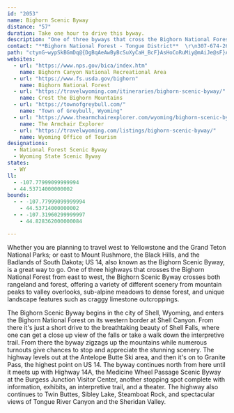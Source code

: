 ```yaml
---
id: "2053"
name: Bighorn Scenic Byway
distance: "57"
duration: Take one hour to drive this byway.
description: "One of three byways that cross the Bighorn National Forest, this byway offers a variety of views: from Shell Canyon and the breathtaking Shell Falls, to the gorgeous mountain peaks and limestone outcroppings of the Bighorn Mountains."
contact: "**Bighorn National Forest - Tongue District**  \r\n307-674-2600  \r\n2013 Eastside 2nd Street  \r\nSheridan, Wyoming 82801  "
path: "ctynG~wypSkBGmDq@{DgBqAeAwByBcSuXyCaH_BcF}AsHoCoRuMiy@mAiJe@sF}AkWs@sGo@qDuBkJy@kCmC_LgAwD{@eCcBaEmAwBsTqYeFoJcCgGcA{CYwA_BaJwCoRuAaG}E{L}BoEmGgOwBmG{@yDe@aEu@oMa@qDc@sB_@eAgB{Cu@w@sHkF}@}@cHyJq@[eAEu@e@g@mAy@{DyJeMmCuCw@_Bq@uCOqBD{HoAoGO}ANsFGaAKaAiAoDiCgFqDwE_CwBcCm@wAaAU_@s@}D{ByDOm@OyB^iDG}DKu@_AeBs@eA[{BgA}BQiAIwA^sB@oA]kFSsAe@wASSo@a@}BcAiBcCy@wAMm@E{AHeA^gAbAyA~@o@XAr@TPVr@xA|HhSpAxAXJ`@@b@S^aA?y@I_@k@q@cBKs@u@_@yAw@_G_AuD?e@VmBhAkCnAqBPo@FmAI}@Og@mCmFiCyBUa@y@yBcCqCy@gBM_AL_CC_DRoC?kCh@{EGs@Qk@YYm@KsH\\_@O_@_@_@mAWuDe@_BqDgH{@y@cDgBe@k@mA{C_@oAI}DO_A_@s@}DqEYo@Kw@@sAXgBXy@dA}BVoADy@I}@Um@s@sAiC{Ce@eBCy@By@d@yC@gER}@h@u@vBqAn@St@?xB~@fAQt@m@h@y@dAqBvAcIJeA?e@Kk@s@iCUsAGqAFgAN_ATq@hBgCRe@Rm@P_B?g@KgBs@sENsG\\eCtBuEZkALuAE_BiAyGCsLkAqJIeA?{LIcA}AiKYcFe@qB]k@aAk@cBa@g@k@KgAZuCBq@Ss@aAyBOq@@aARy@t@mApDmEP]VqA@iAEk@u@{CIqANwAt@mD?uA[yAs@_CKy@CaBXgJNeCbAoKI{IRkBvCeRPeCxAwYDmEu@sMAsBBu@XeBXy@bAwAvBuB~@gBlE_Ox@oBjAsAjEwCxAmBzBaE~GsOpAuDvEuQpBmIp@gFLgC?eEI{GByAZiB|A_Fh@gCHaG^qA|DuFj@yA|@cDdAoErBoLrAsFHeBIyHHoCZaGBsBGyAQeBi@yBcAuCY}AQyDJ}GEiAc@sB}@uA{@e@sF_AcA_@Y[i@sAKq@DsAXkAh@s@dB{@lB]rFQb@G^Wn@o@l@mBPyG\\yAn@cArCiBTc@^{AHe@RiMDw@XgBx@sBfFiFn@kBHy@CgAUiAO[s@s@y@Ss@Bo@\\yAtBoCxEaF~Jm@n@{AdAmCv@iCDs@OiBu@sDkCi@SsB_@oAJmAl@u@x@Yf@}BpFcAlAuA|@_@FkALgAKo@OwBqA}HgIcAgBe@qAy@cImAaFgDwKk@{Ai@q@o@[m@Ki@?q@Pm@`@gHzJcCdBcCj@yFXkCQcBa@wJwEyBg@s\\{ByJeAkL_EyBuAiAeAoAkB_E{I}@gAmByA}GcCcBy@yBaByAmBgHaNmCsEgBgBoC_ByBs@}@MeBC}UvBsBDo@Qm@e@i@s@WgAKiABgA\\{Ax@eBlCoEp@}A\\uAPiAH{A?eBKaGm@}XSaDOy@i@kAoE_Hu@mBSuAHyBTy@lCaFXyADeACkAUsAa@y@m@u@wAk@m]gHgE]oGDgTx@_s@fEiARmBx@}E~CoCjAwBj@yALmA?{@KsBa@}B_Agp@sd@gC}AuAm@kFsAsF[mG@u[`@sGa@gCm@mGyBkMgFobAo_@sE{@oCSeGLcD^gCf@yEjBcH~D{k@r_@mDxAmD~@eu@xFgI`@iIG_WmBsCDqHlA_ATyCvAqC~BmH|IsA~@_Bp@qAJeCIoTmAmCBaCt@_BfA{_@|ZmAp@uAZsS|@mHLmDSqGeAcFaBaH_EmZoYeAm@kBa@u@EcCPcCz@}k@`W_NtFeNtImFxEc`@r`@sUbR_BdAuAp@eDfA{BV{CBiG{A}DsBcC_Ci@[yt@stAk`@is@eKoR{@eCqBwOk@aDsCkHoAyESsBEuBNgC\\_B|@kBjFuIbFmGtDgC~DqAxCe@dRcBfF@fFLhQxBxAB`BKvAk@n@a@jGmInH{KlOcTrDaGf@eAtA{Er@_Gr@_EzBaFpAuAtByAfCwA~CyBhBmB|@aBlB}FjA{ClAgBbA_AtByApC{A~BkBxAwC^iAn@mED_CKgFiDgo@}@qTU_Dc@yB_AaC_AyAaCmBeAe@_ASsAEiCf@sCrAaIzEiAd@mB^yB?{NsAyLv@_DDgDUeBi@}BiAsFsEkJgFmCo@al@yGcC{@sCyAiC}BaEmGaAmCq@iCu@_FeAuMWqDEaCHmC^eBx@mB|AaBbF_Eh@gAn@yCDyAAsA_@yDcDuNSgAEkADgAJw@d@_Al@e@hAKfCBn@KnAs@Zg@`@yA?mBa@_E{AeKE{@FgAVy@NWTYn@YpFJh@Wx@eARm@FeAA{@Oy@sAmD_OaXiAaCe@uAmCyJi@_Ds@{GUeDCgFHoKNaGByH?uHIgGU_GsAkUmBw_@EoBHqAZsAb@eAn@gArCeBlF_C|@m@x@aAx@yBJcBEuBm@sBa@_As@m@_A_@cAKi@DgDrAmCj@yAQq@g@m@_ASk@QkADuCbAmHDy@EgAc@yAa@i@mAu@sEEqAQy@a@e@e@Uq@cA{FYmA_@eAoAuAyAo@gHUuAYa@KoCqB}@Oc@Fy@f@w@~AIvANbBNb@r@~@hEz@d@^n@jBBx@E`A_@x@m@h@iARkHTcE\\oFLsAMUMg@w@Ow@E{@BuBt@sP?{Ih@oKb@cOCqDIkAk@uBc@gAe@q@aB}AuDoCcDaFwA_DeBkEqIqYgCqHS}@EsARuDv@wG|AsCb@mA|@iEtDeH|@gCdBaEpCyHb@sC^yC@iEa@wC}BoFi@eBSaJ?mERyCj@gA`@Yp@_Av@}BT}AnB_PB_CIu@[eAg@k@y@Ue@@y@ViBlBe@XwDfAYV_@`@sBjFeAfBcA~@sAt@iBp@i@l@_@bAM`AKrDYpA_@h@c@\\o@@o@IcC}@i@Ao@Ns@dAo@lCUh@o@t@aHlCi@p@MZK~@?xAbDzOLdA?z@Ih@I^o@~@s@Re@?cMeGeBq@cBa@sDYi@Qo@i@mDeEc@YaAMm@Ru@tASx@K~ACvB^vPClBQ|@S^o@Zo@Bi@[e@i@oKaRiAsCiDmL]m@a@a@wAq@gHMo@e@Oa@Ew@Jw@Tg@b@Sh@EjH`At@\\~@x@|@xAhDtHh@|@j@N`@AZW^s@HYDgBOqGu@wHgCsNImAH_Ab@y@~@Sx@VfCfAhAXhBVbA@d@Kz@s@Vg@Lk@@k@EgAMw@Us@"
websites:
  - url: "https://www.nps.gov/bica/index.htm"
    name: Bighorn Canyon National Recreational Area
  - url: "https://www.fs.usda.gov/bighorn"
    name: Bighorn National Forest
  - url: "https://travelwyoming.com/itineraries/bighorn-scenic-byway/"
    name: Crest the Bighorn Mountains
  - url: "https://townofgreybull.com/"
    name: "Town of Greybull, Wyoming"
  - url: "https://www.thearmchairexplorer.com/wyoming/bighorn-scenic-byway.php"
    name: The Armchair Explorer
  - url: "https://travelwyoming.com/listings/bighorn-scenic-byway/"
    name: Wyoming Office of Tourism
designations:
  - National Forest Scenic Byway
  - Wyoming State Scenic Byway
states:
  - WY
ll:
  - -107.77999099999994
  - 44.53714000000002
bounds:
  - - -107.77999099999994
    - 44.53714000000002
  - - -107.31960299999997
    - 44.828362000000084

---
```


Whether you are planning to travel west to Yellowstone and the Grand Teton National Parks; or east to Mount Rushmore, the Black Hills, and the Badlands of South Dakota; US 14, also known as the Bighorn Scenic Byway, is a great way to go. One of three highways that crosses the Bighorn National Forest from east to west, the Bighorn Scenic Byway crosses both rangeland and forest, offering a variety of different scenery from mountain peaks to valley overlooks, sub-alpine meadows to dense forest, and unique landscape features such as craggy limestone outcroppings.

The Bighorn Scenic Byway begins in the city of Shell, Wyoming, and enters the Bighorn National Forest on its western border at Shell Canyon. From there it's just a short drive to the breathtaking beauty of Shell Falls, where one can get a close up view of the falls or take a walk down the interpretive trail. From there the byway zigzags up the mountains while numerous turnouts give chances to stop and appreciate the stunning scenery. The highway levels out at the Antelope Butte Ski area, and then it's on to Granite Pass, the highest point on US 14. The byway continues north from here until it meets up with Highway 14A, the Medicine Wheel Passage Scenic Byway at the Burgess Junction Visitor Center, another stopping spot complete with information, exhibits, an interpretive trail, and a theater. The highway also continues to Twin Buttes, Sibley Lake, Steamboat Rock, and spectacular views of Tongue River Canyon and the Sheridan Valley.
